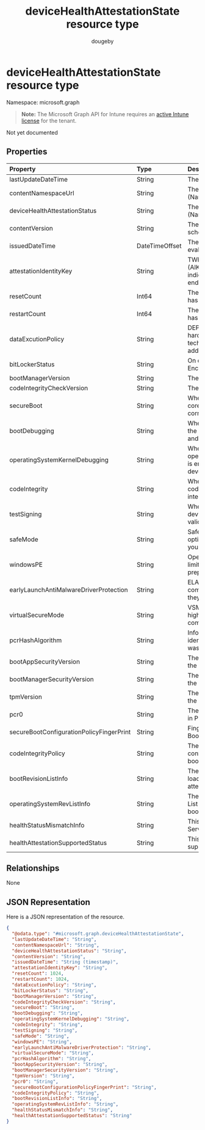 ﻿---
title: "deviceHealthAttestationState resource type"
description: "Not yet documented"
author: "dougeby"
localization_priority: Normal
ms.prod: "intune"
doc_type: resourcePageType
---

# deviceHealthAttestationState resource type

Namespace: microsoft.graph

> **Note:** The Microsoft Graph API for Intune requires an [active Intune license](https://go.microsoft.com/fwlink/?linkid=839381) for the tenant.

Not yet documented

## Properties

| Property                                 | Type           | Description                                                                                                                           |
| :--------------------------------------- | :------------- | :------------------------------------------------------------------------------------------------------------------------------------ |
| lastUpdateDateTime                       | String         | The Timestamp of the last update.                                                                                                     |
| contentNamespaceUrl                      | String         | The DHA report version. (Namespace version)                                                                                           |
| deviceHealthAttestationStatus            | String         | The DHA report version. (Namespace version)                                                                                           |
| contentVersion                           | String         | The HealthAttestation state schema version                                                                                            |
| issuedDateTime                           | DateTimeOffset | The DateTime when device was evaluated or issued to MDM                                                                               |
| attestationIdentityKey                   | String         | TWhen an Attestation Identity Key (AIK) is present on a device, it indicates that the device has an endorsement key (EK) certificate. |
| resetCount                               | Int64          | The number of times a PC device has hibernated or resumed                                                                             |
| restartCount                             | Int64          | The number of times a PC device has rebooted                                                                                          |
| dataExcutionPolicy                       | String         | DEP Policy defines a set of hardware and software technologies that perform additional checks on memory                               |
| bitLockerStatus                          | String         | On or Off of BitLocker Drive Encryption                                                                                               |
| bootManagerVersion                       | String         | The version of the Boot Manager                                                                                                       |
| codeIntegrityCheckVersion                | String         | The version of the Boot Manager                                                                                                       |
| secureBoot                               | String         | When Secure Boot is enabled, the core components must have the correct cryptographic signatures                                       |
| bootDebugging                            | String         | When bootDebugging is enabled, the device is used in development and testing                                                          |
| operatingSystemKernelDebugging           | String         | When operatingSystemKernelDebugging is enabled, the device is used in development and testing                                         |
| codeIntegrity                            | String         | When code integrity is enabled, code execution is restricted to integrity verified code                                               |
| testSigning                              | String         | When test signing is allowed, the device does not enforce signature validation during boot                                            |
| safeMode                                 | String         | Safe mode is a troubleshooting option for Windows that starts your computer in a limited state                                        |
| windowsPE                                | String         | Operating system running with limited services that is used to prepare a computer for Windows                                         |
| earlyLaunchAntiMalwareDriverProtection   | String         | ELAM provides protection for the computers in your network when they start up                                                         |
| virtualSecureMode                        | String         | VSM is a container that protects high value assets from a compromised kernel                                                          |
| pcrHashAlgorithm                         | String         | Informational attribute that identifies the HASH algorithm that was used by TPM                                                       |
| bootAppSecurityVersion                   | String         | The security version number of the Boot Application                                                                                   |
| bootManagerSecurityVersion               | String         | The security version number of the Boot Application                                                                                   |
| tpmVersion                               | String         | The security version number of the Boot Application                                                                                   |
| pcr0                                     | String         | The measurement that is captured in PCR\[0\]                                                                                          |
| secureBootConfigurationPolicyFingerPrint | String         | Fingerprint of the Custom Secure Boot Configuration Policy                                                                            |
| codeIntegrityPolicy                      | String         | The Code Integrity policy that is controlling the security of the boot environment                                                    |
| bootRevisionListInfo                     | String         | The Boot Revision List that was loaded during initial boot on the attested device                                                     |
| operatingSystemRevListInfo               | String         | The Operating System Revision List that was loaded during initial boot on the attested device                                         |
| healthStatusMismatchInfo                 | String         | This attribute appears if DHA-Service detects an integrity issue                                                                      |
| healthAttestationSupportedStatus         | String         | This attribute indicates if DHA is supported for the device                                                                           |

## Relationships

None

## JSON Representation

Here is a JSON representation of the resource.

<!-- {
  "blockType": "resource",
  "@odata.type": "microsoft.graph.deviceHealthAttestationState"
}
-->

```json
{
  "@odata.type": "#microsoft.graph.deviceHealthAttestationState",
  "lastUpdateDateTime": "String",
  "contentNamespaceUrl": "String",
  "deviceHealthAttestationStatus": "String",
  "contentVersion": "String",
  "issuedDateTime": "String (timestamp)",
  "attestationIdentityKey": "String",
  "resetCount": 1024,
  "restartCount": 1024,
  "dataExcutionPolicy": "String",
  "bitLockerStatus": "String",
  "bootManagerVersion": "String",
  "codeIntegrityCheckVersion": "String",
  "secureBoot": "String",
  "bootDebugging": "String",
  "operatingSystemKernelDebugging": "String",
  "codeIntegrity": "String",
  "testSigning": "String",
  "safeMode": "String",
  "windowsPE": "String",
  "earlyLaunchAntiMalwareDriverProtection": "String",
  "virtualSecureMode": "String",
  "pcrHashAlgorithm": "String",
  "bootAppSecurityVersion": "String",
  "bootManagerSecurityVersion": "String",
  "tpmVersion": "String",
  "pcr0": "String",
  "secureBootConfigurationPolicyFingerPrint": "String",
  "codeIntegrityPolicy": "String",
  "bootRevisionListInfo": "String",
  "operatingSystemRevListInfo": "String",
  "healthStatusMismatchInfo": "String",
  "healthAttestationSupportedStatus": "String"
}
```
